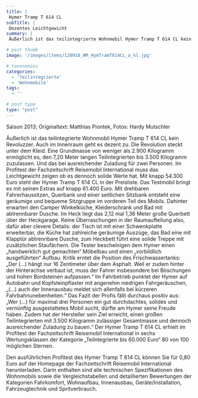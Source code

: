 ```yaml
---
title: |
 Hymer Tramp T 614 CL
subTitle: |
 Dezentes Leichtgewicht
summary: |
 Äußerlich ist das teilintegrierte Wohnmobil Hymer Tramp T 614 CL kein Revoluzzer. Auch im Innenraum geht es dezent zu. Die Revolution steckt unter dem Kleid. Eine Grundmasse von weniger als 2.900 Kilogramm ermöglicht es, den 7,20 Meter langen Teilintegrierten bis 3.500 Kilogramm zuzulassen. Und das bei ausreichender Zuladung für 

# post thumb
image: '/images/items/120918_WM_HymTramT614CL_a_kl.jpg'

# taxonomies
categories: 
  - 'Teilintegrierte'
  - 'Wohnmobile'
tags:
  - ''

# post type
type: "post"
---
```


Saison 2013; Originaltext: Matthias Piontek, Fotos: Hardy Mutschler

Äußerlich ist das teilintegrierte Wohnmobil Hymer Tramp T 614 CL kein Revoluzzer. Auch im Innenraum geht es dezent zu. Die Revolution steckt unter dem Kleid. Eine Grundmasse von weniger als 2.900 Kilogramm ermöglicht es, den 7,20 Meter langen Teilintegrierten bis 3.500 Kilogramm zuzulassen. Und das bei ausreichender Zuladung für zwei Personen. Im Profitest der Fachzeitschrift Reisemobil International muss das Leichtgewicht zeigen ob es dennoch solide Werte hat. Mit knapp 54.300 Euro steht der Hymer Tramp T 614 CL in der Preisliste. Das Testmobil bringt es mit seinen Extras auf knapp 61.400 Euro. Mit drehbaren Fahrerhaussitzen, Querbank und einer seitlichen Sitzbank entsteht eine geräumige und bequeme Sitzgruppe im vorderen Teil des Mobils. Dahinter erwarten den Camper Winkelküche, Kleiderschrank und Bad mit abtrennbarer Dusche. Im Heck liegt das 2,12 mal 1,36 Meter große Querbett über der Heckgarage. Keine Überraschungen in der Raumaufteilung also, dafür aber clevere Details: der Tisch ist mit einer Schwenkplatte erweiterbar, die Küche hat zahlreiche geräumige Auszüge, das Bad eine mit Klapptür abtrennbare Dusche, zum Heckbett führt eine solide Treppe mit zusätzlichen Staufächern. Die Tester bescheinigen dem Hymer einen „handwerklich gut gemachten“ Möbelbau und einen „vorbildlich ausgeführten“ Aufbau. Kritik erntet die Position des Frischwassertanks: „Der (…) hängt nur 16 Zentimeter über dem Asphalt. Weil er zudem hinter der Hinterachse verbaut ist, muss der Fahrer insbesondere bei Böschungen und hohen Bordsteinen aufpassen.“ Im Fahrbetrieb punktet der Hymer auf Autobahn und Kopfsteinpflaster mit angenehm niedrigen Fahrgeräuschen, „(…) auch der Innenausbau meldet sich allenfalls bei kürzeren Fahrbahnunebenheiten.“ Das Fazit der Profis fällt durchaus positiv aus: „Wer (…) für maximal drei Personen ein gut durchdachtes, solides und vernünftig ausgestattetes Mobil sucht, dürfte am Hymer seine Freude haben. Zudem hat der Hersteller sein Ziel erreicht, einen großen Teilintegrierten mit 3.500 Kilogramm zulässiger Gesamtmasse und dennoch ausreichender Zuladung zu bauen.“ Der Hymer Tramp T 614 CL erhielt im Profitest der Fachzeitschrift Reisemobil International in sechs Wertungsklassen der Kategorie „Teilntegrierte bis 60.000 Euro“ 80 von 100 möglichen Sternen.

Den ausführlichen Profitest des Hymer Tramp T 614 CL können Sie für 0,80 Euro auf der Homepage der Fachzeitschrift Reisemobil International herunterladen. Darin enthalten sind alle technischen Spezifikationen des Wohnmobils sowie die Vergleichstabellen und detaillierten Bewertungen der Kategorien Fahrkomfort, Wohnaufbau, Innenausbau, Geräte/Installation, Fahrzeugtechnik und Spritverbrauch.
